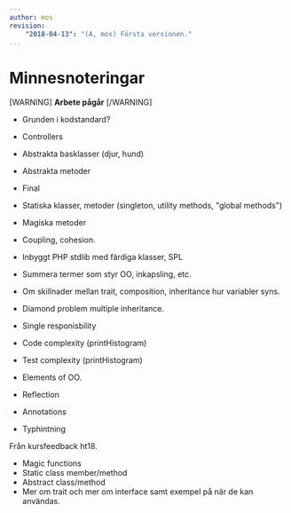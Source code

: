 ```yaml
---
author: mos
revision:
    "2018-04-13": "(A, mos) Första versionen."
...
```

Minnesnoteringar
==================================

[WARNING]
**Arbete pågår**
[/WARNING]

* Grunden i kodstandard?
* Controllers

* Abstrakta basklasser (djur, hund)
* Abstrakta metoder
* Final
* Statiska klasser, metoder (singleton, utility methods, "global methods")
* Magiska metoder
* Coupling, cohesion.
* Inbyggt PHP stdlib med färdiga klasser, SPL
* Summera termer som styr OO, inkapsling, etc.
* Om skillnader mellan trait, composition, inheritance hur variabler syns.
* Diamond problem multiple inheritance.
* Single responisbility
* Code complexity (printHistogram)
* Test complexity (printHistogram)
* Elements of OO.
* Reflection
* Annotations
* Typhintning

Från kursfeedback ht18.

* Magic functions
* Static class member/method
* Abstract class/method
* Mer om trait och mer om interface samt exempel på när de kan användas.
